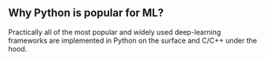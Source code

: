 ## Why Python is popular for ML?

Practically all of the most popular and widely used deep-learning frameworks are implemented in Python on the surface and C/C++ under the hood.
